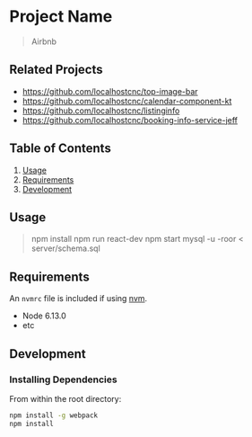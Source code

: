 # Project Name

> Airbnb 

## Related Projects

  - https://github.com/localhostcnc/top-image-bar
  -	https://github.com/localhostcnc/calendar-component-kt
  - https://github.com/localhostcnc/listinginfo  
  - https://github.com/localhostcnc/booking-info-service-jeff

## Table of Contents

1. [Usage](#Usage)
1. [Requirements](#requirements)
1. [Development](#development)

## Usage

> npm install
> npm run react-dev
> npm start
> mysql -u -roor < server/schema.sql

## Requirements

An `nvmrc` file is included if using [nvm](https://github.com/creationix/nvm).

- Node 6.13.0
- etc

## Development

### Installing Dependencies

From within the root directory:

```sh
npm install -g webpack
npm install
```

